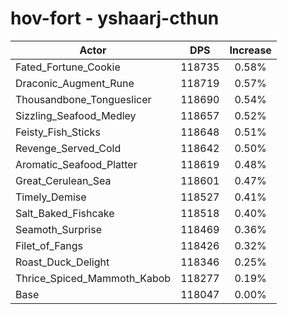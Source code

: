 # hov-fort - yshaarj-cthun
| Actor | DPS | Increase |
|---|:---:|:---:|
|Fated_Fortune_Cookie|118735|0.58%|
|Draconic_Augment_Rune|118719|0.57%|
|Thousandbone_Tongueslicer|118690|0.54%|
|Sizzling_Seafood_Medley|118657|0.52%|
|Feisty_Fish_Sticks|118648|0.51%|
|Revenge_Served_Cold|118642|0.50%|
|Aromatic_Seafood_Platter|118619|0.48%|
|Great_Cerulean_Sea|118601|0.47%|
|Timely_Demise|118527|0.41%|
|Salt_Baked_Fishcake|118518|0.40%|
|Seamoth_Surprise|118469|0.36%|
|Filet_of_Fangs|118426|0.32%|
|Roast_Duck_Delight|118346|0.25%|
|Thrice_Spiced_Mammoth_Kabob|118277|0.19%|
|Base|118047|0.00%|
